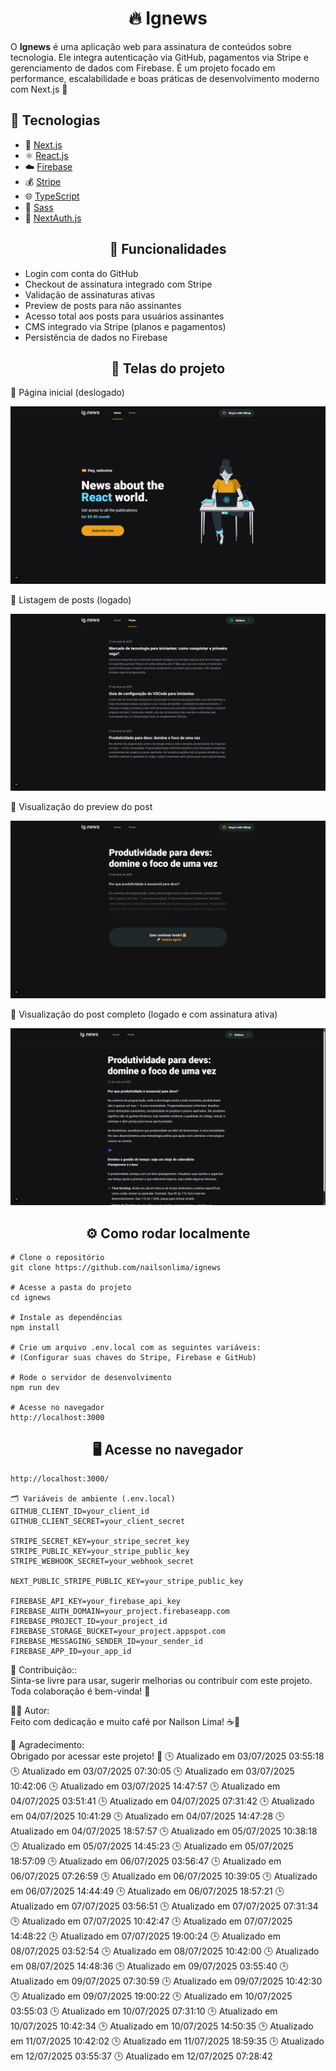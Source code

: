 # <div align="center">🔥 Ignews</div>
<p>O <strong>Ignews</strong> é uma aplicação web para assinatura de conteúdos sobre tecnologia. Ele integra autenticação via GitHub, pagamentos via Stripe e gerenciamento de dados com Firebase. É um projeto focado em performance, escalabilidade e boas práticas de desenvolvimento moderno com Next.js 🚀


## 🚀 Tecnologias

- 🧠 [Next.js](https://nextjs.org/)
- ⚛️ [React.js](https://react.dev/)
- ☁️ [Firebase](https://firebase.google.com/)
- 💰 [Stripe](https://stripe.com/)
- 🌐 [TypeScript](https://www.typescriptlang.org/)
- 💄 [Sass](https://sass-lang.com/)
- 🔗 [NextAuth.js](https://next-auth.js.org/)


## <div align="center">🧠 Funcionalidades</div>
- Login com conta do GitHub
- Checkout de assinatura integrado com Stripe
- Validação de assinaturas ativas
- Preview de posts para não assinantes
- Acesso total aos posts para usuários assinantes
- CMS integrado via Stripe (planos e pagamentos)
- Persistência de dados no Firebase

## <div align="center">📸 Telas do projeto</div>
<p>🔸 Página inicial (deslogado)</p> <img src="./assets/paginahomedeslogada.png" alt="Página Home Deslogado"/> <p>🔸 Listagem de posts (logado)</p> <img src="./assets/postslogado.png" alt="Posts com usuário logado"/> <p>🔸 Visualização do preview do post</p> <img src="./assets/postpreview.png" alt="Post Preview"/> <p>🔸 Visualização do post completo (logado e com assinatura ativa)</p> <img src="./assets/postlogado.png" alt="Post completo logado"/>


## <div align="center">⚙️ Como rodar localmente</div>

````
# Clone o repositório
git clone https://github.com/nailsonlima/ignews

# Acesse a pasta do projeto
cd ignews

# Instale as dependências
npm install

# Crie um arquivo .env.local com as seguintes variáveis:
# (Configurar suas chaves do Stripe, Firebase e GitHub)

# Rode o servidor de desenvolvimento
npm run dev

# Acesse no navegador
http://localhost:3000

````

## <div align="center">🖥️ Acesse no navegador</div>
```
http://localhost:3000/

🗂️ Variáveis de ambiente (.env.local)
GITHUB_CLIENT_ID=your_client_id
GITHUB_CLIENT_SECRET=your_client_secret

STRIPE_SECRET_KEY=your_stripe_secret_key
STRIPE_PUBLIC_KEY=your_stripe_public_key
STRIPE_WEBHOOK_SECRET=your_webhook_secret

NEXT_PUBLIC_STRIPE_PUBLIC_KEY=your_stripe_public_key

FIREBASE_API_KEY=your_firebase_api_key
FIREBASE_AUTH_DOMAIN=your_project.firebaseapp.com
FIREBASE_PROJECT_ID=your_project_id
FIREBASE_STORAGE_BUCKET=your_project.appspot.com
FIREBASE_MESSAGING_SENDER_ID=your_sender_id
FIREBASE_APP_ID=your_app_id
```

🤝 Contribuição::  
Sinta-se livre para usar, sugerir melhorias ou contribuir com este projeto. Toda colaboração é bem-vinda! 🚀

👨‍💻 Autor:  
Feito com dedicação e muito café por Nailson Lima! ☕🚀

🎯 Agradecimento:  
Obrigado por acessar este projeto! 💜
🕒 Atualizado em 03/07/2025 03:55:18
🕒 Atualizado em 03/07/2025 07:30:05
🕒 Atualizado em 03/07/2025 10:42:06
🕒 Atualizado em 03/07/2025 14:47:57
🕒 Atualizado em 04/07/2025 03:51:41
🕒 Atualizado em 04/07/2025 07:31:42
🕒 Atualizado em 04/07/2025 10:41:29
🕒 Atualizado em 04/07/2025 14:47:28
🕒 Atualizado em 04/07/2025 18:57:57
🕒 Atualizado em 05/07/2025 10:38:18
🕒 Atualizado em 05/07/2025 14:45:23
🕒 Atualizado em 05/07/2025 18:57:09
🕒 Atualizado em 06/07/2025 03:56:47
🕒 Atualizado em 06/07/2025 07:26:59
🕒 Atualizado em 06/07/2025 10:39:05
🕒 Atualizado em 06/07/2025 14:44:49
🕒 Atualizado em 06/07/2025 18:57:21
🕒 Atualizado em 07/07/2025 03:56:51
🕒 Atualizado em 07/07/2025 07:31:34
🕒 Atualizado em 07/07/2025 10:42:47
🕒 Atualizado em 07/07/2025 14:48:22
🕒 Atualizado em 07/07/2025 19:00:24
🕒 Atualizado em 08/07/2025 03:52:54
🕒 Atualizado em 08/07/2025 10:42:00
🕒 Atualizado em 08/07/2025 14:48:36
🕒 Atualizado em 09/07/2025 03:55:40
🕒 Atualizado em 09/07/2025 07:30:59
🕒 Atualizado em 09/07/2025 10:42:30
🕒 Atualizado em 09/07/2025 19:00:22
🕒 Atualizado em 10/07/2025 03:55:03
🕒 Atualizado em 10/07/2025 07:31:10
🕒 Atualizado em 10/07/2025 10:42:34
🕒 Atualizado em 10/07/2025 14:50:35
🕒 Atualizado em 11/07/2025 10:42:02
🕒 Atualizado em 11/07/2025 18:59:35
🕒 Atualizado em 12/07/2025 03:55:37
🕒 Atualizado em 12/07/2025 07:28:42

